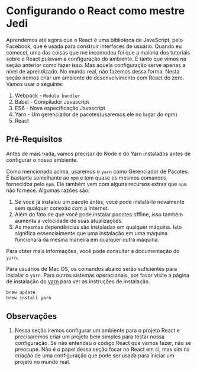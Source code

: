 # Configurando o React como mestre Jedi

Aprendemos até agora que o React é uma biblioteca de JavaScript, pelo Facebook, que é usada para construir interfaces de usuário. Quando eu comecei, uma das coisas que me incomodou foi que a maioria dos tutoriais sobre o React pulavam a configuração do ambiente. É tanto que vimos na seção anterior como fazer isso. Mas aquela configuração serve apenas a nível de aprendizado. No mundo real, não fazemos dessa forma. Nesta seção iremos criar um ambiente de desenvolvimento com React do zero. Vamos usar o seguinte:

1. Webpack - `Module bundler`
2. Babel - Compilador Javascript
3. ES6 - Nova especificação Javascript
4. Yarn - Um gerenciador de pacotes(usaremos ele no lugar do npm)
5. React

## Pré-Requisitos
Antes de mais nada, vamos precisar do Node e do Yarn instalados antes de configurar o nosso ambiente.

Como mencionado acima, usaremos o `yarn` como Gerenciador de Pacotes. É bastante semelhante ao `npm` e tem quase os mesmos comandos fornecidos pelo `npm`. Ele também vem com alguns recursos extras que `npm` não fornece. Algumas razões são:

1. Se você já instalou um pacote antes, você pode instalá-lo novamente sem qualquer conexão com a Internet.
2. Além do fato de que você pode instalar pacotes offline, isso também aumenta a velocidade de suas atualizações.
3. As mesmas dependências são instaladas em qualquer máquina. Isto significa essencialmente que uma instalação em uma máquina funcionará da mesma maneira em qualquer outra máquina.

Para obter mais informações, você pode consultar a documentação do `yarn`.

Para usuários de Mac OS, os comandos abaixo serão suficientes para instalar o `yarn`. Para outros sistemas operacionais, por favor visite a página de instalação do  [yarn](https://yarnpkg.com/en/docs/install#mac-tab) para ver as instruções de instalação.

```javascript
brew update
brew install yarn
```

## Observações
1. Nessa seção iremos configurar um ambiente para o projeto React e precisaremos criar um projeto bem simples para testar nossa configuração. Se não entendeu o código React que vamos fazer, não se preocupe. Não é o papel dessa seção focar no React em si, mas sim na criação de uma configuração que pode ser usada para iniciar um projeto no mundo real.
